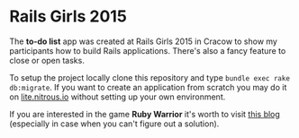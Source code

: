 # Rails Girls 2015

The **to-do list** app was created at Rails Girls 2015 in Cracow to show my participants how to build Rails applications. There's also a fancy feature to close or open tasks.

To setup the project locally clone this repository and type `bundle exec rake db:migrate`. If you want to create an application from scratch you may do it on [lite.nitrous.io](https://lite.nitrous.io) without setting up your own environment.

If you are interested in the game **Ruby Warrior** it's worth to visit [this blog](http://www.iconoclastlabs.com/blog/ruby-warrior-walkthrough-part-1) (especially in case when you can't figure out a solution).
